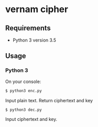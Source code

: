 # vernam cipher
## Requirements
* Python 3 version 3.5

## Usage
### Python 3
On your console:
```sh
$ python3 enc.py
```
Input plain text.
Return ciphertext and key

```sh
$ python3 dec.py
```
Input ciphertext and key.
